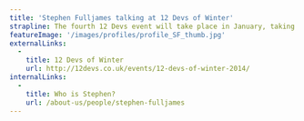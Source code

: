 ```yaml
---
title: 'Stephen Fulljames talking at 12 Devs of Winter'
strapline: The fourth 12 Devs event will take place in January, taking over the Shoreditch Works Village Hall for another evening of talks, company and some amazing food & drink too!
featureImage: '/images/profiles/profile_SF_thumb.jpg'
externalLinks:
  -
    title: 12 Devs of Winter
    url: http://12devs.co.uk/events/12-devs-of-winter-2014/
internalLinks:
  -
    title: Who is Stephen?
    url: /about-us/people/stephen-fulljames
---
```

